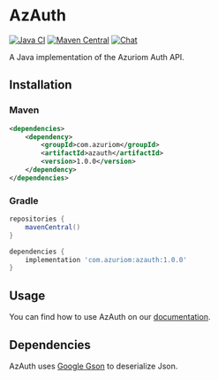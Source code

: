 # AzAuth

[![Java CI](https://img.shields.io/github/actions/workflow/status/Azuriom/AzAuth/build.yml?branch=master&style=flat-square)](https://github.com/Azuriom/AzAuth/actions/workflows/build.yml)
[![Maven Central](https://img.shields.io/maven-central/v/com.azuriom/azauth.svg?label=Maven%20Central&style=flat-square)](https://search.maven.org/search?q=g:%22com.azuriom%22%20AND%20a:%22azauth%22)
[![Chat](https://img.shields.io/discord/625774284823986183?color=5865f2&label=Discord&logo=discord&logoColor=fff&style=flat-square)](https://azuriom.com/discord)

A Java implementation of the Azuriom Auth API.

## Installation

### Maven

```xml
<dependencies>
    <dependency>
        <groupId>com.azuriom</groupId>
        <artifactId>azauth</artifactId>
        <version>1.0.0</version>
    </dependency>
</dependencies>
```

### Gradle

```groovy
repositories {
    mavenCentral()
}

dependencies {
    implementation 'com.azuriom:azauth:1.0.0'
}
```

## Usage

You can find how to use AzAuth on our [documentation](https://azuriom.com/docs/api-auth).

## Dependencies

AzAuth uses [Google Gson](https://github.com/google/gson) to deserialize Json.

